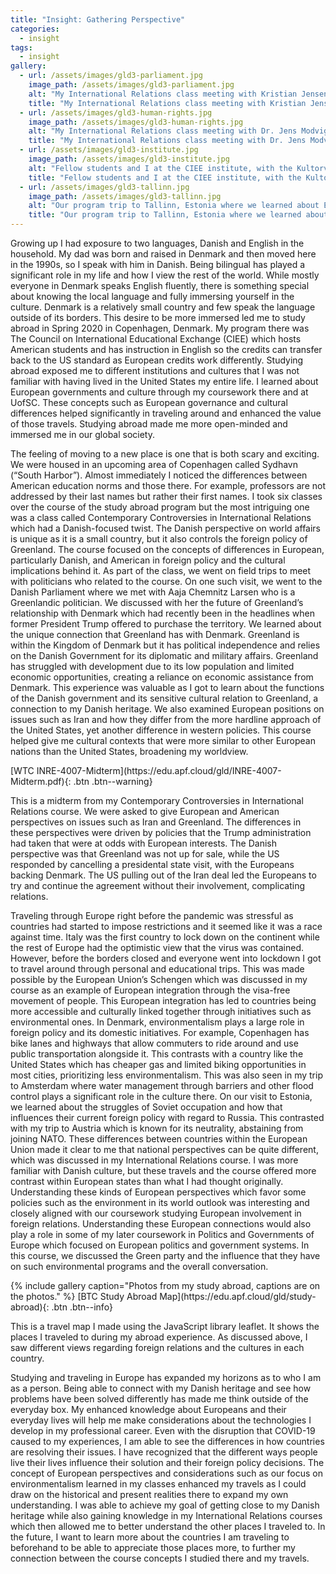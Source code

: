 ```yaml
---
title: "Insight: Gathering Perspective"
categories:
  - insight
tags:
  - insight
gallery:
  - url: /assets/images/gld3-parliament.jpg
    image_path: /assets/images/gld3-parliament.jpg
    alt: "My International Relations class meeting with Kristian Jensen, the former Danish Minister of Foreign Affairs. He explained the Danish perspective on the Greenland issue and told us about the Danish political process where ministers within a coalition have specific roles in national affairs."
    title: "My International Relations class meeting with Kristian Jensen, the former Danish Minister of Foreign Affairs. He explained the Danish perspective on the Greenland issue and told us about the Danish political process where ministers within a coalition have specific roles in national affairs."
  - url: /assets/images/gld3-human-rights.jpg
    image_path: /assets/images/gld3-human-rights.jpg
    alt: "My International Relations class meeting with Dr. Jens Modvig, the chair of the UN Committee Against Torture. Modvig explained to us how UN treaty bodies work and how they work with parties to investigate human rights abuses. He explained how Europeans have an interest in protecting human rights after the atrocities of World War II. We learned about the work he does on the world stage and what this work looks like in Denmark."
    title: "My International Relations class meeting with Dr. Jens Modvig, the chair of the UN Committee Against Torture. Modvig explained to us how UN treaty bodies work and how they work with parties to investigate human rights abuses. He explained how Europeans have an interest in protecting human rights after the atrocities of World War II. We learned about the work he does on the world stage and what this work looks like in Denmark."
  - url: /assets/images/gld3-institute.jpg
    image_path: /assets/images/gld3-institute.jpg
    alt: "Fellow students and I at the CIEE institute, with the Kultorvet in the background"
    title: "Fellow students and I at the CIEE institute, with the Kultorvet in the background"
  - url: /assets/images/gld3-tallinn.jpg
    image_path: /assets/images/gld3-tallinn.jpg
    alt: "Our program trip to Tallinn, Estonia where we learned about Estonian history from the Vikings to its present-day independence after its occupation by the German Nazis and the Soviet Union. We learned about the complexity of the Russian issue which many Estonians are concerned about, joining NATO to preserve its independence. The country underwent significant digital modernization, becoming one of Europe's most technologically advanced countries. This related to our coursework and the concepts of cultural contexts with regarding foreign policy."
    title: "Our program trip to Tallinn, Estonia where we learned about Estonian history from the Vikings to its present-day independence after its occupation by the German Nazis and the Soviet Union. We learned about the complexity of the Russian issue which many Estonians are concerned about, joining NATO to preserve its independence. The country underwent significant digital modernization, becoming one of Europe's most technologically advanced countries. This related to our coursework and the concepts of cultural contexts with regarding foreign policy."
---
```

<p>Growing up I had exposure to two languages, Danish and English in the household. My dad was born and raised in Denmark and then moved here in the 1990s, so I speak with him in Danish. Being bilingual has played a significant role in my life and how I view the rest of the world. While mostly everyone in Denmark speaks English fluently, there is something special about knowing the local language and fully immersing yourself in the culture. Denmark is a relatively small country and few speak the language outside of its borders. This desire to be more immersed led me to study abroad in Spring 2020 in Copenhagen, Denmark. My program there was The Council on International Educational Exchange (CIEE) which hosts American students and has instruction in English so the credits can transfer back to the US standard as European credits work differently. Studying abroad exposed me to different institutions and cultures that I was not familiar with having lived in the United States my entire life. I learned about European governments and culture through my coursework there and at UofSC. These concepts such as European governance and cultural differences helped significantly in traveling around and enhanced the value of those travels. Studying abroad made me more open-minded and immersed me in our global society.</p>
<p>The feeling of moving to a new place is one that is both scary and exciting. We were housed in an upcoming area of Copenhagen called Sydhavn (“South Harbor”). Almost immediately I noticed the differences between American education norms and those there. For example, professors are not addressed by their last names but rather their first names. I took six classes over the course of the study abroad program but the most intriguing one was a class called Contemporary Controversies in International Relations which had a Danish-focused twist. The Danish perspective on world affairs is unique as it is a small country, but it also controls the foreign policy of Greenland. The course focused on the concepts of differences in European, particularly Danish, and American in foreign policy and the cultural implications behind it. As part of the class, we went on field trips to meet with politicians who related to the course. On one such visit, we went to the Danish Parliament where we met with Aaja Chemnitz Larsen who is a Greenlandic politician. We discussed with her the future of Greenland’s relationship with Denmark which had recently been in the headlines when former President Trump offered to purchase the territory. We learned about the unique connection that Greenland has with Denmark. Greenland is within the Kingdom of Denmark but it has political independence and relies on the Danish Government for its diplomatic and military affairs. Greenland has struggled with development due to its low population and limited economic opportunities, creating a reliance on economic assistance from Denmark. This experience was valuable as I got to learn about the functions of the Danish government and its sensitive cultural relation to Greenland, a connection to my Danish heritage. We also examined European positions on issues such as Iran and how they differ from the more hardline approach of the United States, yet another difference in western policies. This course helped give me cultural contexts that were more similar to other European nations than the United States, broadening my worldview.</p>
[WTC INRE-4007-Midterm](https://edu.apf.cloud/gld/INRE-4007-Midterm.pdf){: .btn .btn--warning}
<p>This is a midterm from my Contemporary Controversies in International Relations course. We were asked to give European and American perspectives on issues such as Iran and Greenland. The differences in these perspectives were driven by policies that the Trump administration had taken that were at odds with European interests. The Danish perspective was that Greenland was not up for sale, while the US responded by cancelling a presidental state visit, with the Europeans backing Denmark. The US pulling out of the Iran deal led the Europeans to try and continue the agreement without their involvement, complicating relations.</p>
<p>Traveling through Europe right before the pandemic was stressful as countries had started to impose restrictions and it seemed like it was a race against time. Italy was the first country to lock down on the continent while the rest of Europe had the optimistic view that the virus was contained. However, before the borders closed and everyone went into lockdown I got to travel around through personal and educational trips. This was made possible by the European Union&rsquo;s Schengen which was discussed in my course as an example of European integration through the visa-free movement of people. This European integration has led to countries being more accessible and culturally linked together through initiatives such as environmental ones. In Denmark, environmentalism plays a large role in foreign policy and its domestic initiatives. For example, Copenhagen has bike lanes and highways that allow commuters to ride around and use public transportation alongside it. This contrasts with a country like the United States which has cheaper gas and limited biking opportunities in most cities, prioritizing less environmentalism. This was also seen in my trip to Amsterdam where water management through barriers and other flood control plays a significant role in the culture there. On our visit to Estonia, we learned about the struggles of Soviet occupation and how that influences their current foreign policy with regard to Russia. This contrasted with my trip to Austria which is known for its neutrality, abstaining from joining NATO. These differences between countries within the European Union made it clear to me that national perspectives can be quite different, which was discussed in my International Relations course. I was more familiar with Danish culture, but these travels and the course offered more contrast within European states than what I had thought originally. Understanding these kinds of European perspectives which favor some policies such as the environment in its world outlook was interesting and closely aligned with our coursework studying European involvement in foreign relations. Understanding these European connections would also play a role in some of my later coursework in Politics and Governments of Europe which focused on European politics and government systems. In this course, we discussed the Green party and the influence that they have on such environmental programs and the overall conversation.&nbsp;</p>
{% include gallery caption="Photos from my study abroad, captions are on the photos." %}
[BTC Study Abroad Map](https://edu.apf.cloud/gld/study-abroad){: .btn .btn--info}
<p>This is a travel map I made using the JavaScript library leaflet. It shows the places I traveled to during my abroad experience. As discussed above, I saw different views regarding foreign relations and the cultures in each country.</p>
<p>Studying and traveling in Europe has expanded my horizons as to who I am as a person. Being able to connect with my Danish heritage and see how problems have been solved differently has made me think outside of the everyday box. My enhanced knowledge about Europeans and their everyday lives will help me make considerations about the technologies I develop in my professional career. Even with the disruption that COVID-19 caused to my experiences, I am able to see the differences in how countries are resolving their issues. I have recognized that the different ways people live their lives influence their solution and their foreign policy decisions. The concept of European perspectives and considerations such as our focus on environmentalism learned in my classes enhanced my travels as I could draw on the historical and present realities there to expand my own understanding. I was able to achieve my goal of getting close to my Danish heritage while also gaining knowledge in my International Relations courses which then allowed me to better understand the other places I traveled to. In the future, I want to learn more about the countries I am traveling to beforehand to be able to appreciate those places more, to further my connection between the course concepts I studied there and my travels.&nbsp;</p>